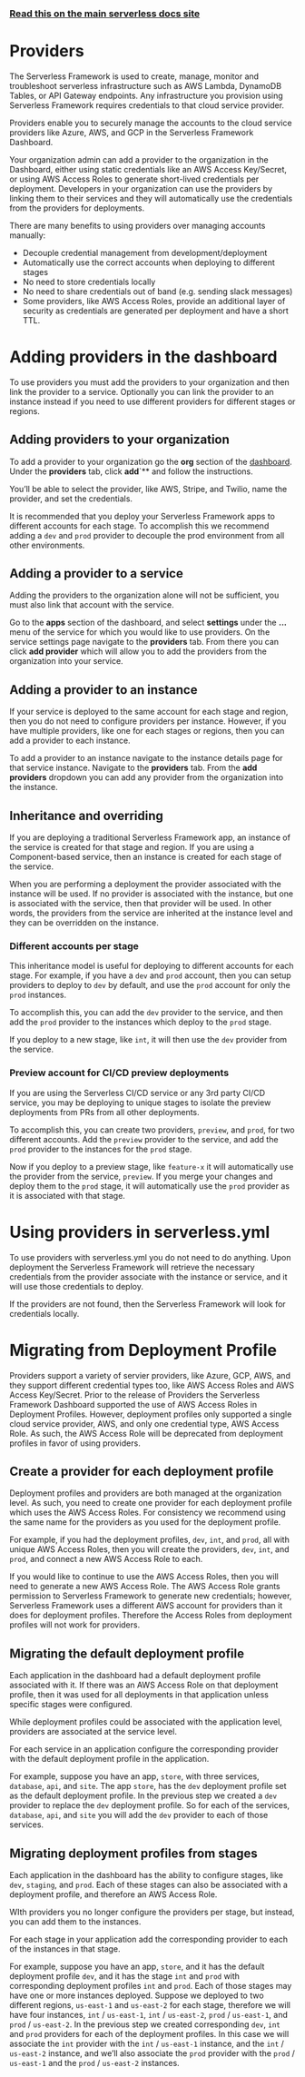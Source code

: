 <!--
title: Serverless Dashboard - Providers
menuText: Providers
menuOrder: 8
layout: Doc
-->

<!-- DOCS-SITE-LINK:START automatically generated  -->

### [Read this on the main serverless docs site](https://www.serverless.com/framework/docs/guides/providers/)

<!-- DOCS-SITE-LINK:END -->

# Providers

The Serverless Framework is used to create, manage, monitor and troubleshoot serverless infrastructure such as AWS Lambda, DynamoDB Tables, or API Gateway endpoints. Any infrastructure you provision using Serverless Framework requires credentials to that cloud service provider.

Providers enable you to securely manage the accounts to the cloud service providers like Azure, AWS, and GCP in the Serverless Framework Dashboard.

Your organization admin can add a provider to the organization in the Dashboard, either using static credentials like an AWS Access Key/Secret, or using AWS Access Roles to generate short-lived credentials per deployment. Developers in your organization can use the providers by linking them to their services and they will automatically use the credentials from the providers for deployments.

There are many benefits to using providers over managing accounts manually:

- Decouple credential management from development/deployment
- Automatically use the correct accounts when deploying to different stages
- No need to store credentials locally
- No need to share credentials out of band (e.g. sending slack messages)
- Some providers, like AWS Access Roles, provide an additional layer of security as credentials are generated per deployment and have a short TTL.

# Adding providers in the dashboard

To use providers you must add the providers to your organization and then link the provider to a service. Optionally you can link the provider to an instance instead if you need to use different providers for different stages or regions.

## Adding providers to your organization

To add a provider to your organization go the **org** section of the [dashboard](https://app.serverless.com). Under the **providers** tab, click **add**`\*\* and follow the instructions.

You’ll be able to select the provider, like AWS, Stripe, and Twilio, name the provider, and set the credentials.

It is recommended that you deploy your Serverless Framework apps to different accounts for each stage. To accomplish this we recommend adding a `dev` and `prod` provider to decouple the prod environment from all other environments.

## Adding a provider to a service

Adding the providers to the organization alone will not be sufficient, you must also link that account with the service.

Go to the **apps** section of the dashboard, and select **settings** under the **...** menu of the service for which you would like to use providers. On the service settings page navigate to the **providers** tab. From there you can click **add provider** which will allow you to add the providers from the organization into your service.

## Adding a provider to an instance

If your service is deployed to the same account for each stage and region, then you do not need to configure providers per instance. However, if you have multiple providers, like one for each stages or regions, then you can add a provider to each instance.

To add a provider to an instance navigate to the instance details page for that service instance. Navigate to the **providers** tab. From the **add providers** dropdown you can add any provider from the organization into the instance.

## Inheritance and overriding

If you are deploying a traditional Serverless Framework app, an instance of the service is created for that stage and region. If you are using a Component-based service, then an instance is created for each stage of the service.

When you are performing a deployment the provider associated with the instance will be used. If no provider is associated with the instance, but one is associated with the service, then that provider will be used. In other words, the providers from the service are inherited at the instance level and they can be overridden on the instance.

### Different accounts per stage

This inheritance model is useful for deploying to different accounts for each stage. For example, if you have a `dev` and `prod` account, then you can setup providers to deploy to `dev` by default, and use the `prod` account for only the `prod` instances.

To accomplish this, you can add the `dev` provider to the service, and then add the `prod` provider to the instances which deploy to the `prod` stage.

If you deploy to a new stage, like `int`, it will then use the `dev` provider from the service.

### Preview account for CI/CD preview deployments

If you are using the Serverless CI/CD service or any 3rd party CI/CD service, you may be deploying to unique stages to isolate the preview deployments from PRs from all other deployments.

To accomplish this, you can create two providers, `preview`, and `prod`, for two different accounts. Add the `preview` provider to the service, and add the `prod` provider to the instances for the `prod` stage.

Now if you deploy to a preview stage, like `feature-x` it will automatically use the provider from the service, `preview`. If you merge your changes and deploy them to the `prod` stage, it will automatically use the `prod` provider as it is associated with that stage.

# Using providers in serverless.yml

To use providers with serverless.yml you do not need to do anything. Upon deployment the Serverless Framework will retrieve the necessary credentials from the provider associate with the instance or service, and it will use those credentials to deploy.

If the providers are not found, then the Serverless Framework will look for credentials locally.

# Migrating from Deployment Profile

Providers support a variety of servier providers, like Azure, GCP, AWS, and they support different credential types too, like AWS Access Roles and AWS Access Key/Secret. Prior to the release of Providers the Serverless Framework Dashboard supported the use of AWS Access Roles in Deployment Profiles. However, deployment profiles only supported a single cloud service provider, AWS, and only one credential type, AWS Access Role. As such, the AWS Access Role will be deprecated from deployment profiles in favor of using providers.

## Create a provider for each deployment profile

Deployment profiles and providers are both managed at the organization level. As such, you need to create one provider for each deployment profile which uses the AWS Access Roles. For consistency we recommend using the same name for the providers as you used for the deployment profile.

For example, if you had the deployment profiles, `dev`, `int`, and `prod`, all with unique AWS Access Roles, then you will create the providers, `dev`, `int`, and `prod`, and connect a new AWS Access Role to each.

If you would like to continue to use the AWS Access Roles, then you will need to generate a new AWS Access Role. The AWS Access Role grants permission to Serverless Framework to generate new credentials; however, Serverless Framework uses a different AWS account for providers than it does for deployment profiles. Therefore the Access Roles from deployment profiles will not work for providers.

## Migrating the default deployment profile

Each application in the dashboard had a default deployment profile associated with it. If there was an AWS Access Role on that deployment profile, then it was used for all deployments in that application unless specific stages were configured.

While deployment profiles could be associated with the application level, providers are associated at the service level.

For each service in an application configure the corresponding provider with the default deployment profile in the application.

For example, suppose you have an app, `store`, with three services, `database`, `api`, and `site`. The app `store`, has the `dev` deployment profile set as the default deployment profile. In the previous step we created a `dev` provider to replace the `dev` deployment profile. So for each of the services, `database`, `api`, and `site` you will add the `dev` provider to each of those services.

## Migrating deployment profiles from stages

Each application in the dashboard has the ability to configure stages, like `dev`, `staging`, and `prod`. Each of these stages can also be associated with a deployment profile, and therefore an AWS Access Role.

WIth providers you no longer configure the providers per stage, but instead, you can add them to the instances.

For each stage in your application add the corresponding provider to each of the instances in that stage.

For example, suppose you have an app, `store`, and it has the default deployment profile `dev`, and it has the stage `int` and `prod` with corresponding deployment profiles `int` and `prod`. Each of those stages may have one or more instances deployed. Suppose we deployed to two different regions, `us-east-1` and `us-east-2` for each stage, therefore we will have four instances, `int` / `us-east-1`, `int` / `us-east-2`, `prod` / `us-east-1`, and `prod` / `us-east-2`. In the previous step we created corresponding `dev`, `int` and `prod` providers for each of the deployment profiles. In this case we will associate the `int` provider with the `int` / `us-east-1` instance, and the `int` / `us-east-2` instance, and we’ll also associate the `prod` provider with the `prod` / `us-east-1` and the `prod` / `us-east-2` instances.
